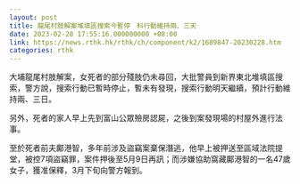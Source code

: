 ```yaml
---
layout: post
title: 龍尾村肢解案堆填區搜索今暫停　料行動維持兩、三天
date: 2023-02-28 17:55:16.000000000 +08:00
link: https://news.rthk.hk/rthk/ch/component/k2/1689847-20230228.htm
categories: rthk
---
```


大埔龍尾村肢解案，女死者的部分殘肢仍未尋回，大批警員到新界東北堆填區搜索，警方說，搜索行動已暫時停止，暫未有發現，搜索行動明天繼續，預計行動維持兩、三日。

另外，死者的家人早上先到富山公眾殮房認屍，之後到案發現場的村屋外進行法事。

至於死者前夫鄺港智，多年前涉及盜竊案棄保潛逃，他早上被押送至區域法院提堂，被控7項盜竊罪，案件押後至5月9日再訊；而涉嫌協助窩藏鄺港智的一名47歲女子，獲准保釋，3月下旬向警方報到。
